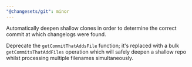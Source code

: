 ```yaml
---
"@changesets/git": minor
---
```


Automatically deepen shallow clones in order to determine the correct commit at
which changelogs were found.

Deprecate the `getCommitThatAddsFile` function; it's replaced with
a bulk `getCommitsThatAddFiles` operation which will safely deepen a
shallow repo whilst processing multiple filenames simultaneously.
